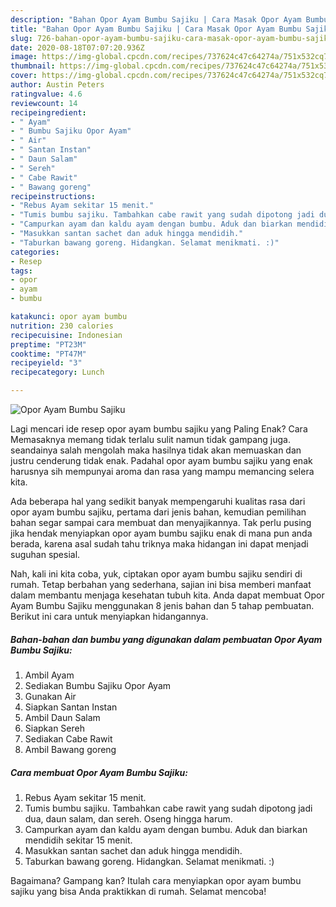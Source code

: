 ```yaml
---
description: "Bahan Opor Ayam Bumbu Sajiku | Cara Masak Opor Ayam Bumbu Sajiku Yang Enak Dan Lezat"
title: "Bahan Opor Ayam Bumbu Sajiku | Cara Masak Opor Ayam Bumbu Sajiku Yang Enak Dan Lezat"
slug: 726-bahan-opor-ayam-bumbu-sajiku-cara-masak-opor-ayam-bumbu-sajiku-yang-enak-dan-lezat
date: 2020-08-18T07:07:20.936Z
image: https://img-global.cpcdn.com/recipes/737624c47c64274a/751x532cq70/opor-ayam-bumbu-sajiku-foto-resep-utama.jpg
thumbnail: https://img-global.cpcdn.com/recipes/737624c47c64274a/751x532cq70/opor-ayam-bumbu-sajiku-foto-resep-utama.jpg
cover: https://img-global.cpcdn.com/recipes/737624c47c64274a/751x532cq70/opor-ayam-bumbu-sajiku-foto-resep-utama.jpg
author: Austin Peters
ratingvalue: 4.6
reviewcount: 14
recipeingredient:
- " Ayam"
- " Bumbu Sajiku Opor Ayam"
- " Air"
- " Santan Instan"
- " Daun Salam"
- " Sereh"
- " Cabe Rawit"
- " Bawang goreng"
recipeinstructions:
- "Rebus Ayam sekitar 15 menit."
- "Tumis bumbu sajiku. Tambahkan cabe rawit yang sudah dipotong jadi dua, daun salam, dan sereh. Oseng hingga harum."
- "Campurkan ayam dan kaldu ayam dengan bumbu. Aduk dan biarkan mendidih sekitar 15 menit."
- "Masukkan santan sachet dan aduk hingga mendidih."
- "Taburkan bawang goreng. Hidangkan. Selamat menikmati. :)"
categories:
- Resep
tags:
- opor
- ayam
- bumbu

katakunci: opor ayam bumbu 
nutrition: 230 calories
recipecuisine: Indonesian
preptime: "PT23M"
cooktime: "PT47M"
recipeyield: "3"
recipecategory: Lunch

---
```



![Opor Ayam Bumbu Sajiku](https://img-global.cpcdn.com/recipes/737624c47c64274a/751x532cq70/opor-ayam-bumbu-sajiku-foto-resep-utama.jpg)

Lagi mencari ide resep opor ayam bumbu sajiku yang Paling Enak? Cara Memasaknya memang tidak terlalu sulit namun tidak gampang juga. seandainya salah mengolah maka hasilnya tidak akan memuaskan dan justru cenderung tidak enak. Padahal opor ayam bumbu sajiku yang enak harusnya sih mempunyai aroma dan rasa yang mampu memancing selera kita.



Ada beberapa hal yang sedikit banyak mempengaruhi kualitas rasa dari opor ayam bumbu sajiku, pertama dari jenis bahan, kemudian pemilihan bahan segar sampai cara membuat dan menyajikannya. Tak perlu pusing jika hendak menyiapkan opor ayam bumbu sajiku enak di mana pun anda berada, karena asal sudah tahu triknya maka hidangan ini dapat menjadi suguhan spesial.


Nah, kali ini kita coba, yuk, ciptakan opor ayam bumbu sajiku sendiri di rumah. Tetap berbahan yang sederhana, sajian ini bisa memberi manfaat dalam membantu menjaga kesehatan tubuh kita. Anda dapat membuat Opor Ayam Bumbu Sajiku menggunakan 8 jenis bahan dan 5 tahap pembuatan. Berikut ini cara untuk menyiapkan hidangannya.

<!--inarticleads1-->

##### Bahan-bahan dan bumbu yang digunakan dalam pembuatan Opor Ayam Bumbu Sajiku:

1. Ambil  Ayam
1. Sediakan  Bumbu Sajiku Opor Ayam
1. Gunakan  Air
1. Siapkan  Santan Instan
1. Ambil  Daun Salam
1. Siapkan  Sereh
1. Sediakan  Cabe Rawit
1. Ambil  Bawang goreng




<!--inarticleads2-->

##### Cara membuat Opor Ayam Bumbu Sajiku:

1. Rebus Ayam sekitar 15 menit.
1. Tumis bumbu sajiku. Tambahkan cabe rawit yang sudah dipotong jadi dua, daun salam, dan sereh. Oseng hingga harum.
1. Campurkan ayam dan kaldu ayam dengan bumbu. Aduk dan biarkan mendidih sekitar 15 menit.
1. Masukkan santan sachet dan aduk hingga mendidih.
1. Taburkan bawang goreng. Hidangkan. Selamat menikmati. :)




Bagaimana? Gampang kan? Itulah cara menyiapkan opor ayam bumbu sajiku yang bisa Anda praktikkan di rumah. Selamat mencoba!
